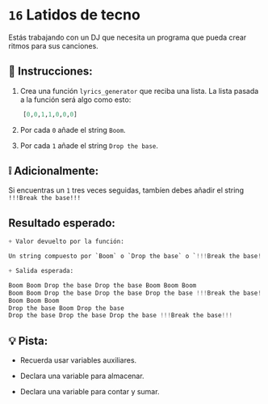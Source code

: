 # `16` Latidos de tecno

Estás trabajando con un DJ que necesita un programa que pueda crear ritmos
 para sus canciones.

## 📝 Instrucciones:

1. Crea una función `lyrics_generator` que reciba una lista. La lista pasada a la función será algo como esto:

```py
    [0,0,1,1,0,0,0]
```
2. Por cada `0` añade el string `Boom`.

3. Por cada `1` añade el string `Drop the base`.

## :grey_exclamation: Adicionalmente:

Si encuentras un `1` tres veces seguidas, tambíen debes añadir el string `!!!Break the base!!!`

## Resultado esperado:

```py
+ Valor devuelto por la función:

Un string compuesto por `Boom` o `Drop the base` o `!!!Break the base!!!`

+ Salida esperada:

Boom Boom Drop the base Drop the base Boom Boom Boom
Boom Boom Drop the base Drop the base Drop the base !!!Break the base!!! Boom Boom Boom
Boom Boom Boom
Drop the base Boom Drop the base
Drop the base Drop the base Drop the base !!!Break the base!!!
```


## 💡 Pista:

- Recuerda usar variables auxiliares.

- Declara una variable para almacenar.

- Declara una variable para contar y sumar.

